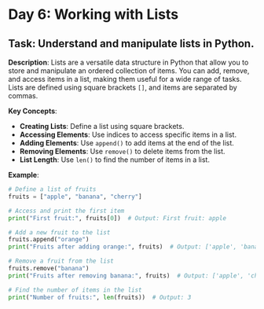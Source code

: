 # Day 6: Working with Lists

## **Task**: Understand and manipulate lists in Python.

**Description**:
Lists are a versatile data structure in Python that allow you to store and manipulate an ordered collection of items. You can add, remove, and access items in a list, making them useful for a wide range of tasks. Lists are defined using square brackets `[]`, and items are separated by commas.

**Key Concepts**:
- **Creating Lists**: Define a list using square brackets.
- **Accessing Elements**: Use indices to access specific items in a list.
- **Adding Elements**: Use `append()` to add items at the end of the list.
- **Removing Elements**: Use `remove()` to delete items from the list.
- **List Length**: Use `len()` to find the number of items in a list.

**Example**:
```python
# Define a list of fruits
fruits = ["apple", "banana", "cherry"]

# Access and print the first item
print("First fruit:", fruits[0])  # Output: First fruit: apple

# Add a new fruit to the list
fruits.append("orange")
print("Fruits after adding orange:", fruits)  # Output: ['apple', 'banana', 'cherry', 'orange']

# Remove a fruit from the list
fruits.remove("banana")
print("Fruits after removing banana:", fruits)  # Output: ['apple', 'cherry', 'orange']

# Find the number of items in the list
print("Number of fruits:", len(fruits))  # Output: 3
